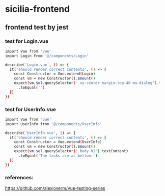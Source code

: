# sicilia-frontend

## frontend test by jest

### test for Login.vue
```bash
import Vue from 'vue'
import Login from '@/components/Login'

describe('Login.vue', () => {
  it('should render correct contents', () => {
    const Constructor = Vue.extend(Login)
    const vm = new Constructor().$mount()
    expect(vm.$el.querySelector('.xy-center margin-top-40 mu-dialog').textContent)
      .toEqual('')
  })
})
```

### test for UserInfo.vue
```bash
import Vue from 'vue'
import UserInfo from '@/components/UserInfo'

describe('UserInfo.vue', () => {
  it('should render correct contents', () => {
    const Constructor = Vue.extend(UserInfo)
    const vm = new Constructor().$mount()
    expect(vm.$el.querySelector('.body h1').textContent)
      .toEqual('The tasks are as bellow:')
  })
})
```

### references:
https://github.com/alexjoverm/vue-testing-series
